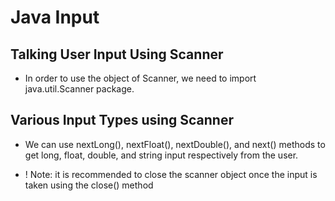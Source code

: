 # Java Input
## Talking User Input Using Scanner
- In order to use the object of Scanner, we need to import java.util.Scanner package.
 
 ## Various Input Types using Scanner
 - We can use nextLong(), nextFloat(), nextDouble(), and next() methods to get long, float, double, and string input respectively from the user.

- ! Note: it is recommended to close the scanner object once the input is taken using the close() method

